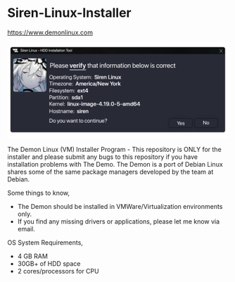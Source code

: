 # Siren-Linux-Installer

https://www.demonlinux.com

![Screenshot](images/screenshot.png)

The Demon Linux (VM) Installer Program - This repository is ONLY for the installer and please submit any bugs to this repository if you have installation problems with The Demo. The Demon is a port of Debian Linux shares some of the same package managers developed by the team at Debian.

Some things to know,
* The Demon should be installed in VMWare/Virtualization environments only.
* If you find any missing drivers or applications, please let me know via email.

OS System Requirements,
* 4 GB RAM
* 30GB+ of HDD space
* 2 cores/processors for CPU
